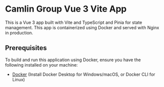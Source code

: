 # Camlin Group Vue 3 Vite App

This is a Vue 3 app built with Vite and TypeScript and Pinia for state management. This app is containerized using Docker and served with Nginx in production.

## Prerequisites

To build and run this application using Docker, ensure you have the following installed on your machine:

- [Docker](https://www.docker.com/products/docker-desktop) (Install Docker Desktop for Windows/macOS, or Docker CLI for Linux)
